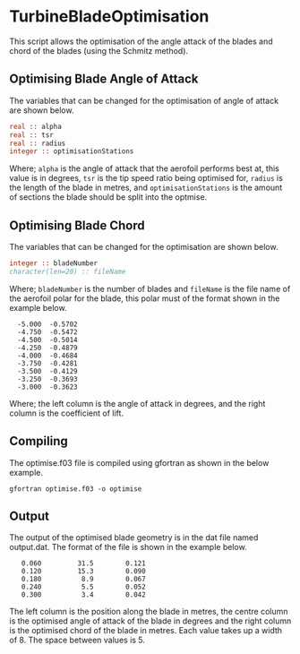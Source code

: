# TurbineBladeOptimisation
This script allows the optimisation of the angle attack of the blades and chord of the blades (using the Schmitz method).

## Optimising Blade Angle of Attack
The variables that can be changed for the optimisation of angle of attack are shown below.

```fortran
real :: alpha
real :: tsr   
real :: radius
integer :: optimisationStations
```
Where; ```alpha``` is the angle of attack that the aerofoil performs best at, this value is in degrees, ```tsr``` is the tip speed ratio being optimised for, ```radius``` is the length of the blade in metres, and ```optimisationStations``` is the amount of sections the blade should be split into the optmise.

## Optimising Blade Chord
The variables that can be changed for the optimisation are shown below.

```fortran
integer :: bladeNumber
character(len=20) :: fileName
```
Where; ```bladeNumber``` is the number of blades and ```fileName``` is the file name of the aerofoil polar for the blade, this polar must of the format shown in the example below.

```
  -5.000  -0.5702
  -4.750  -0.5472
  -4.500  -0.5014
  -4.250  -0.4879
  -4.000  -0.4684
  -3.750  -0.4281
  -3.500  -0.4129
  -3.250  -0.3693
  -3.000  -0.3623
```

Where; the left column is the angle of attack in degrees, and the right column is the coefficient of lift.

## Compiling
The optimise.f03 file is compiled using gfortran as shown in the below example.

```
gfortran optimise.f03 -o optimise
```

## Output
The output of the optimised blade geometry is in the dat file named output.dat. The format of the file is shown in the example below.

```
   0.060         31.5        0.121
   0.120         15.3        0.090
   0.180          8.9        0.067
   0.240          5.5        0.052
   0.300          3.4        0.042

```

The left column is the position along the blade in metres, the centre column is the optimised angle of attack of the blade in degrees and the right column is the optimised chord of the blade in metres. Each value takes up a width of 8. The space between values is 5.
